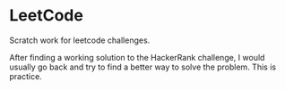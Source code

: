 # LeetCode
Scratch work for leetcode challenges.

After finding a working solution to the HackerRank challenge, I would usually go back and try to find a better way to solve the problem. This is practice.

